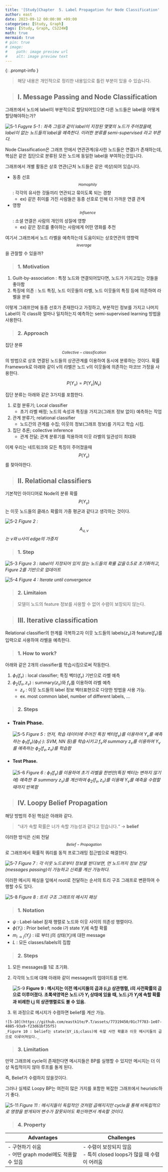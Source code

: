 ```yaml
---
title: '[Study]Chapter 	5. Label Propagation for Node Classification'
author: east
date: 2023-09-12 00:00:00 +09:00
categories: [Study, Graph]
tags: [Study, Graph, CS224W]
math: true
mermaid: true
# pin: true
# image:
#    path: image preview url
#    alt: image preview text
---
```


{: .prompt-info }
> 해당 내용은 개인적으로 정리한 내용임으로 틀린 부분이 있을 수 있습니다.

> ## I. Message Passing and Node Classification

그래프에서 노드에 label이 부분적으로 할당되어있으면 다른 노드들은 label을 어떻게 할당해야하는가?

![5-1](https://github.com/eastk1te/P.T/assets/77319450/c6e099b4-21bf-4907-80ce-1c27bd47e00d)
_Fugyre 5-1 : 좌측 그림과 같이 label이 지정된 몇몇의 노드가 주어졌을때, label이 없는 노드들의 label을 예측한다. 이러한 분류를 semi-supervised 라고 부른다._

Node Classification은 그래프 안에서 연관관계(유사한 노드들은 연결)가 존재하는데, 핵심은 같은 집단으로 분류된 모든 노드에 동일한 label을 부여하는것입니다.

그래프에서 개별 활동은 상호 연관(근처 노드들은 같은 색상)되어 있습니다.
- 동종 선호$$_{Homophily}$$ : 각각의 유사한 것들끼리 연관되고 묶이도록 되는 경향
  - ex) 같은 취미를 가진 사람들은 동종 선호로 인해 더 가까운 연결 관계
- 영향$$_{Influence}$$ : 소셜 연결은 사람의 개인의 성질에 영향
  - ex) 같은 장르를 좋아하는 사람에게 어떤 영화를 추천

여기서 그래프에서 노드 라벨을 예측하는데 도움이되는 상호연관의 영향력$$_{leverage}$$을 관찰할 수 있을까?

> ### 1. Motivation

1. Guilt-by-association : 특정 노드와 연결되어있다면, 노드가 가지고있는 것들을 좋아함
2. 특징에 의존 : 노드 특징, 노드 이웃들의 라벨, 노드 이웃들의 특징 등에 의존하여 라벨을 분류

이렇게 그래프안에 동종 선호가 존재한다고 가정하고, 부분적인 정보를 가지고 나머지 Label이 각 class와 얼마나 일치하는지 예측하는 semi-supervised learning 방법을 사용한다.

> ### 2. Approach

집단 분류$$_{Collective-classification}$$의 방법으로 상호 연결된 노드들의 상관관계를 이용하여 동시에 분류하는 것이다. 확률 Framework로 아래와 같이 v의 라벨은 노드 v의 이웃들에 의존하는 마코브 가정을 사용한다.

$$P(Y_v) = P(Y_v|N_v)$$

집단 분류는 아래와 같은 3가지를 포함한다.
1. 로컬 분류기; Local classifier
   - 초기 라벨 배정; 노드의 속성과 특징을 가지고(그래프 정보 없이) 예측하는 작업
2. 관계 분류기; relational classifier
   - 노드간의 관계를 수집; 이웃의 정보(그래프 정보)를 가지고 학습 시킴.
3. 집단 추론; collective inference
   - 관계 전달; 관계 분류기를 적용하여 이웃 라벨의 일관성이 최대화

이제 우리는 네트워크와 모든 특징이 주어졌을때 $$P(Y_v)$$를 찾아야한다.


> ## II. Relational classifiers

기본적인 아이디어로 Node의 분류 확률 $$P(Y_v)$$는 이웃 노드들의 클래스 확률의 가중 평균과 같다고 생각하는 것이다.

![5-2](https://github.com/eastk1te/P.T/assets/77319450/9dd2e974-a331-4fb7-94b7-1449a0d296de)
_Figure 2 : $$A_{u,v}$$는 v와 u사이 edge의 가중치_

> ### 1. Step

![5-3](https://github.com/eastk1te/P.T/assets/77319450/6677d1bc-3425-4b98-89d3-6af1d3b02baa)
_Figure 3 : label이 지정되어 있지 않는 노드들의 확률 값을 0.5로 초기화하고, Figure 2를 기반으로 업데이트_


![5-4](https://github.com/eastk1te/P.T/assets/77319450/cca321a5-18eb-4352-bd67-7e497b44d478)
_Figure 4 : Iterate until convergence_

> ### 2. Limitaion

> 모델이 노드의 feature 정보를 사용할 수 없어 수렴이 보장되지 않는다. 

> ## III. Iterative classification 

Relational classifier의 한계를 극복하고자 이웃 노드들의 labels($z_v$)과 feature($f_v$)를 입력으로 사용하여 라벨을 예측한다.

> ### 1. How to work?

아래와 같은 2개의 classifier를 학습시킴으로써 작동한다.
1. $\phi_1(f_v)$ : local classifier; 특징 벡터($f_v$) 기반으로 라벨 예측
2. $\phi_2(f_v,z_v)$ : summary($z_v$)와 $f_v$를 이용하여 라벨 예측
    - $z_v$ : 이웃 노드들의 label 정보 벡터표현으로 다양한 방법을 사용 가능.
    - ex. most common label, number of different labels, …

> ### 2. Steps

- ### Train Phase. 

    ![5-5](https://github.com/eastk1te/P.T/assets/77319450/228d70f9-588a-4509-b073-230b03b3e094)
    _Figure 5 : 먼저, 학습 데이터에 주어진 특징 벡터($f_v$)를 이용하여 $Y_v$를 예측하는 $\phi_1(f_v)$($\phi_1(\cdot)$: SVM, NN 등)를 학습시키고 $f_v$와 summary $z_v$를 이용하여 $Y_v$를 예측하는 $\phi_2(f_v,z_v)$를 학습함_

- #### Test Phase.
      
    ![5-6](https://github.com/eastk1te/P.T/assets/77319450/d1de938d-d207-4e12-b3af-ce0c5597a6e1)
    _Figure 6 : $\phi_1(f_v)$를 이용하여 초기 라벨을 한번만(특징 벡터는 변하지 않기에) 예측한 후 summary $z_v$)를 계산하여 $\phi_2(f_v,z_v)$를 이용해 $Y_v$를 예측을 수렴할때까지 반복함_
    
> ## IV. Loopy Belief Propagation

해당 방법의 주된 핵심은 아래와 같다.

> “내가 속할 확률은 너가 속할 가능성과 같다고 믿습니다.“ → **belief**

이러한 방식은 신뢰 전달$$_{Belief-Propagation}$$로 그래프에서 확률적 쿼리를 동적 프로그래밍 접근법으로 해결한다.

![5-7](https://github.com/eastk1te/P.T/assets/77319450/f25dd38a-1486-4ed5-9c80-2e3042fd07e9)
_Figure 7 : 각 이웃 노드로부터 정보를 받다보면, 먼 노드까지 정보 전달(messages passing)이 가능하고 신뢰를 계산 가능하다._

이러한 메시지 패싱을 잎에서 root로 전달하는 순서의 트리 구조 그래프로 변환하여 수행할 수도 있다.

![5-8](https://github.com/eastk1te/P.T/assets/77319450/30bdc2f6-e7a4-49a5-920b-c5b54e85d078)
_Figure 8 : 트리 구조 그래프의 메시지 패싱_

> ### 1. Notation

- $\psi$ : Label-label 잠재 행렬로 노드와 이웃 사이의 의존성 행렬이다.
- $\phi(Y_i)$ : Prior belief; node i가 state $Y_i$에 속할 확률
- $m_{i \to j}(Y_j)$ : i로 부터 j의 상태($Y_j$)에 대한 message
- $L$ : 모든 classes/labels의 집합

> ### 2. Steps

  1. 모든 messages를 1로 초기화.
  2. 각각의 노드에 대해 아래와 같이 messages의 업데이트를 반복.
      
      ![5-9](https://github.com/eastk1te/P.T/assets/77319450/aec6921d-71ea-4cfe-8c16-da3e99a2c187)
      __Figure 9 : 메시지는 이전 메시지들의 곱과 (i,j) 상관행렬, i의 사전확률의 곱으로 이루어졌다. 초록색영역은 노드 i가 $Y_i$ 상태에 있을 때, 노드 j가 $Y_j$에 속할 확률과 비례한 i,j 의 상관행렬로도 볼 수 있음.__
      
  3. 위 과정으로 메시지가 수렴하면 belief를 계산 가능.
    
    ![5-10](https://github.com/eastk1te/P.T/assets/77319450/01c7f783-1e07-4885-93a9-f23d61bf35f5)
    _Figure 10 : belief는 state($Y_i$;class)에 속할 사전 확률과 이웃 메시지들의 곱으로 이루어져있다._

> ### 3. Limitation

만약 그래프에 cycle이 존재한다면 메시지들은 BP를 실행할 수 있지만 메시지는 더 이상 독립적이지 않아 루프를 돌게 된다. 

즉, Belief가 수렴하지 않을것이다.

그러나 실제로 Loopy BP는 여전히 많은 가지를 포함한 복잡한 그래프에서 heuristic하기 좋다.

![5-11](https://github.com/eastk1te/P.T/assets/77319450/6997ec79-a5fa-407e-bea4-ffa4b9c23b0f)
_Figure 11 : 메시지들이 독립적인 것처럼 곱해지지만 cycle을 통해 비독립적으로 영향을 받게되어 변수가 잘못되어도 확신하면서 계속할 것이다._

> ### 4. Property

| Advantages | Challenges |
| --- | --- |
| - 구현하기 쉬움 <br> - 어떤 graph model에도 적용할 수 있음 | - 수렴이 보장되지 않음 <br> - 특히 closed loops가 많을 때 수렴이 어려움 |

<br><br>
---